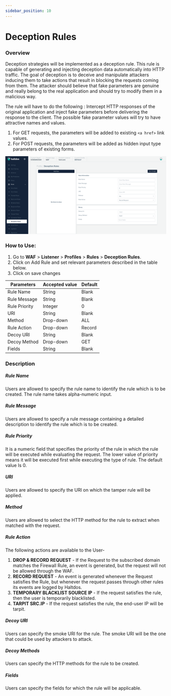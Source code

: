 ```yaml
---
sidebar_position: 10
---
```

# Deception Rules
   
### Overview
Deception strategies will be implemented as a deception rule. This rule is capable of generating and injecting deception data automatically into HTTP traffic.
The goal of deception is to deceive and manipulate attackers inducing them to take actions that result in blocking the requests coming from them.
The attacker should believe that fake parameters are genuine and really belong to the real application and should try to modify them in a malicious way.
   
The rule will have to do the following : 
Intercept HTTP responses of the original application and inject fake parameters before delivering the response to the client. The possible fake parameter values will try to have attractive names and values.
1. For GET requests, the parameters will be added to existing ```<a href>``` link values.
2. For POST requests, the parameters will be added as hidden input type parameters of existing forms.
   
![Deception Rule](/img/waf/v2/deception_rule.png)
   
### How to Use:
1. Go to **WAF** > **Listener** > **Profiles** > **Rules** > **Deception Rules**.
2. Click on Add Rule and set relevant parameters described in the table below.
3. Click on save changes
   
| Parameters    | Accepted value |  Default |
|---------------|----------------|----------|
| Rule Name     | String         | Blank    |
| Rule Message  | String         | Blank    |
| Rule Priority | Integer        | 0        |
| URI           | String         | Blank    |
| Method        | Drop-down      | ALL      |
| Rule Action   | Drop-down      | Record   |
| Decoy URI     | String         | Blank    |
| Decoy Method  | Drop-down      | GET      |
| Fields        | String         | Blank    |
   
### Description
   
##### **Rule Name**
Users are allowed to specify the rule name to identify the rule which is to be created. The rule name takes alpha-numeric input.

##### **Rule Message**
Users are allowed to specify a rule message containing a detailed description to identify the rule which is to be created.

##### **Rule Priority**
It is a numeric field that specifies the priority of the rule in which the rule will be executed while evaluating the request. The lower value of priority means it will be executed first while executing the type of rule. The default value Is 0. 

##### **URI**
Users are allowed to specify the URI on which the tamper rule will be applied.

##### **Method**
Users are allowed to select the HTTP method for the rule to extract when matched with the request.

##### **Rule Action**
The following actions are available to the User-
   
1. **DROP & RECORD REQUEST** - If the Request to the subscribed domain matches the Firewall Rule, an event is generated, but the request will not be allowed through the WAF.
2. **RECORD REQUEST** - An event is generated whenever the Request satisfies the Rule, but whenever the request passes through other rules its events are logged by Haltdos.
3. **TEMPORARY BLACKLIST SOURCE IP** - If the request satisfies the rule, then the user is temporarily blacklisted.
4. **TARPIT SRC.IP** - If the request satisfies the rule, the end-user IP will be tarpit.

##### **Decoy URI**
Users can specify the smoke URI for the rule. The smoke URI will be the one that could be used by attackers to attack.

##### **Decoy Methods**
Users can specify the HTTP methods for the rule to be created.

##### **Fields**
Users can specify the fields for which the rule will be applicable.

